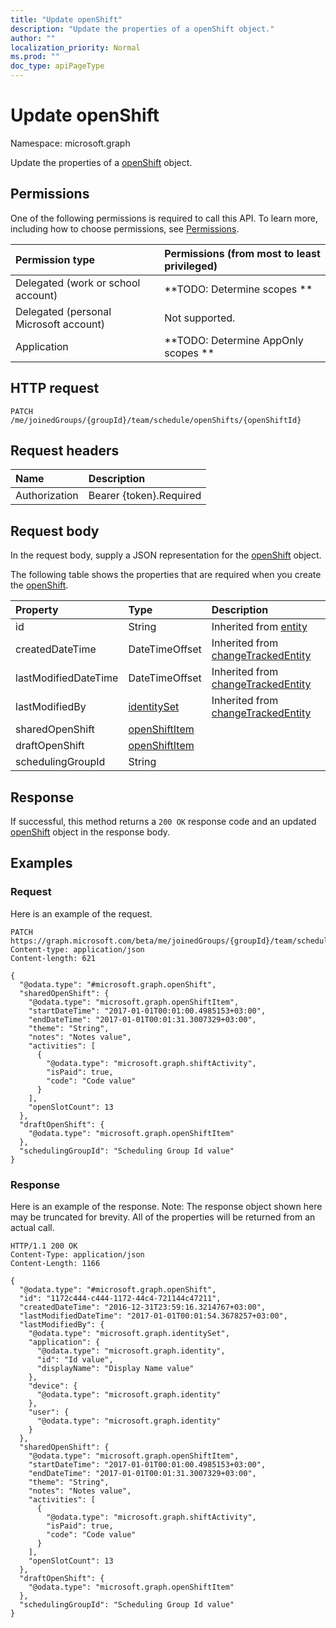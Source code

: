 ```yaml
---
title: "Update openShift"
description: "Update the properties of a openShift object."
author: ""
localization_priority: Normal
ms.prod: ""
doc_type: apiPageType
---
```


# Update openShift

Namespace: microsoft.graph

Update the properties of a [openShift](../resources/openshift.md) object.

## Permissions
One of the following permissions is required to call this API. To learn more, including how to choose permissions, see [Permissions](/concepts/permissions-reference.md).

|Permission type|Permissions (from most to least privileged)|
|:---|:---|
|Delegated (work or school account)|**TODO: Determine scopes **|
|Delegated (personal Microsoft account)|Not supported.|
|Application|**TODO: Determine AppOnly scopes **|

## HTTP request
<!-- {
  "blockType": "ignored"
}
-->
``` http
PATCH /me/joinedGroups/{groupId}/team/schedule/openShifts/{openShiftId}
```

## Request headers
|Name|Description|
|:---|:---|
|Authorization|Bearer {token}.Required|

## Request body
In the request body, supply a JSON representation for the [openShift](../resources/openshift.md) object.

The following table shows the properties that are required when you create the [openShift](../resources/openshift.md).

|Property|Type|Description|
|:---|:---|:---|
|id|String| Inherited from [entity](../resources/entity.md)|
|createdDateTime|DateTimeOffset| Inherited from [changeTrackedEntity](../resources/changetrackedentity.md)|
|lastModifiedDateTime|DateTimeOffset| Inherited from [changeTrackedEntity](../resources/changetrackedentity.md)|
|lastModifiedBy|[identitySet](../resources/identityset.md)| Inherited from [changeTrackedEntity](../resources/changetrackedentity.md)|
|sharedOpenShift|[openShiftItem](../resources/openshiftitem.md)||
|draftOpenShift|[openShiftItem](../resources/openshiftitem.md)||
|schedulingGroupId|String||



## Response
If successful, this method returns a `200 OK` response code and an updated [openShift](../resources/openshift.md) object in the response body.

## Examples

### Request
Here is an example of the request.
<!-- {
  "blockType": "request",
  "name": "update_openshift"
}
-->
``` http
PATCH https://graph.microsoft.com/beta/me/joinedGroups/{groupId}/team/schedule/openShifts/{openShiftId}
Content-type: application/json
Content-length: 621

{
  "@odata.type": "#microsoft.graph.openShift",
  "sharedOpenShift": {
    "@odata.type": "microsoft.graph.openShiftItem",
    "startDateTime": "2017-01-01T00:01:00.4985153+03:00",
    "endDateTime": "2017-01-01T00:01:31.3007329+03:00",
    "theme": "String",
    "notes": "Notes value",
    "activities": [
      {
        "@odata.type": "microsoft.graph.shiftActivity",
        "isPaid": true,
        "code": "Code value"
      }
    ],
    "openSlotCount": 13
  },
  "draftOpenShift": {
    "@odata.type": "microsoft.graph.openShiftItem"
  },
  "schedulingGroupId": "Scheduling Group Id value"
}
```

### Response
Here is an example of the response. Note: The response object shown here may be truncated for brevity. All of the properties will be returned from an actual call.
<!-- {
  "blockType": "response",
  "truncated": true
}
-->
``` http
HTTP/1.1 200 OK
Content-Type: application/json
Content-Length: 1166

{
  "@odata.type": "#microsoft.graph.openShift",
  "id": "1172c444-c444-1172-44c4-721144c47211",
  "createdDateTime": "2016-12-31T23:59:16.3214767+03:00",
  "lastModifiedDateTime": "2017-01-01T00:01:54.3678257+03:00",
  "lastModifiedBy": {
    "@odata.type": "microsoft.graph.identitySet",
    "application": {
      "@odata.type": "microsoft.graph.identity",
      "id": "Id value",
      "displayName": "Display Name value"
    },
    "device": {
      "@odata.type": "microsoft.graph.identity"
    },
    "user": {
      "@odata.type": "microsoft.graph.identity"
    }
  },
  "sharedOpenShift": {
    "@odata.type": "microsoft.graph.openShiftItem",
    "startDateTime": "2017-01-01T00:01:00.4985153+03:00",
    "endDateTime": "2017-01-01T00:01:31.3007329+03:00",
    "theme": "String",
    "notes": "Notes value",
    "activities": [
      {
        "@odata.type": "microsoft.graph.shiftActivity",
        "isPaid": true,
        "code": "Code value"
      }
    ],
    "openSlotCount": 13
  },
  "draftOpenShift": {
    "@odata.type": "microsoft.graph.openShiftItem"
  },
  "schedulingGroupId": "Scheduling Group Id value"
}
```

